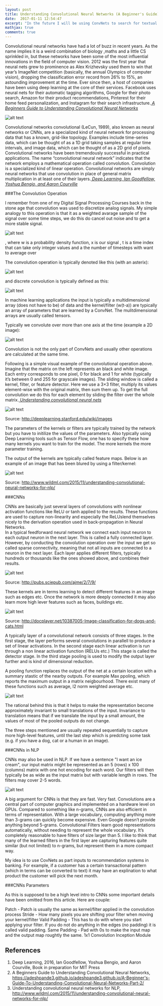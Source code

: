```yaml
---
layout: post
title: Understanding Convolutional Neural Networks (A Beginner's Guide)
date:  2017-01-11 12:54:47
excerpt: "In the future I will be using ConvNets to search for textual patterns and before digging into this work I would like to just create a short introduction on the topic"
mathjax: true
comments: true
---
```


Convolutional neural networks have had a lot of buzz in recent years. As the name implies it is a weird combination of biology ,maths and a little CS sprinkled in, but these networks have been some of the most influential innovations in the field of computer vision. 2012 was the first year that neural nets grew to prominence as Alex Krizhevsky used them to win that year’s ImageNet competition (basically, the annual Olympics of computer vision), dropping the classification error record from 26% to 15%, an astounding improvement at the time. Ever since then, a host of companies have been using deep learning at the core of their services. Facebook uses neural nets for their automatic tagging algorithms, Google for their photo search, Amazon for their product recommendations, Pinterest for their home feed personalization, and Instagram for their search infrastructure.<cite>[ A Beginners Guide to Understanding Convolutional Neural Networks][2]</cite>

![alt text](https://adeshpande3.github.io/assets/Cover.png "Illustration of convolutional nets")

Convolutional networks convolutional (LeCun, 1989), also known as neural networks or CNNs, are a specialized kind of neural network for processing data that has a known, grid-like topology. Examples include time-series data, which can be thought of as a 1D grid taking samples at regular time intervals, and image data, which can be thought of as a 2D grid of pixels. Convolutional networks have been tremendously successful in practical applications. The name “convolutional neural
network” indicates that the network employs a mathematical operation called convolution. Convolution is a specialized kind of linear operation. Convolutional networks are simply neural networks that use convolution in place of general matrix multiplication in at least one of their layers.<cite>[ Deep Learning, Ian Goodfellow, Yoshua Bengio, and Aaron Courville][1]</cite>

###The Convolution Operation

I remember from one of my Digital Signal Processing Courses back in the stone age that convolution was used to discretize analog signals. My simple analogy to this operation is that it as a weighted avarage sample of the signal over some time steps, we do this do cancel out noise and to get a more stable signal.

![alt text](http://www.sciweavers.org/download/Tex2Img_1484476324.jpg "Equation convolution")

, where w is a probability density function, x is our signal , t is a time index that can take only integer values and a the number of timesteps with want to average over

The convolution operation is typically denoted like this (with an asterix):

![alt text](http://www.sciweavers.org/download/Tex2Img_1484476520.jpg "Normal notation")

and discrete convolution is typically defined as this: 

![alt text](http://www.sciweavers.org/download/Tex2Img_1484476979.jpg "Discrete notation")

In machine learning applications the input is typically a multidimensional array (does not have to be) of data and the kernel/filter (w(t-a)) are typically an array of parameters that are learned by a ConvNet. The mulitdimensional arrays are usually called tensors.

Typically we convolute over more than one axis at the time (example a 2D image): 

![alt text](http://www.sciweavers.org/download/Tex2Img_1484479920.jpg "Cross correlation")

Convolution is not the only part of ConvNets and usually other operations are calculated at the same time.

Following is a simple visual example of the convolutional operation above. Imagine that the matrix on the left represents an black and white image. Each entry corresponds to one pixel, 0 for black and 1 for white (typically it’s between 0 and 255 for grayscale images). The sliding window is called a kernel, filter, or feature detector. Here we use a 3×3 filter, multiply its values element-wise with the original matrix, then sum them up. To get the full convolution we do this for each element by sliding the filter over the whole matrix.<cite>[ Understanding convolutional neural nets][3]</cite>

![alt text](http://deeplearning.stanford.edu/wiki/images/6/6c/Convolution_schematic.gif "Illustration of convolutional operation")

Source: http://deeplearning.stanford.edu/wiki/images

The parameters of the kernels or filters are typically trained by the network but you have to initilize the values of the parameters. Also typically using Deep Learning tools such as Tensor Flow, one has to specify these how many kernels you want to train for the model. The more kernels the more parameter training. 

The output of the kernels are typically called feature maps. Below is an example of an image that has been blured by using a filter/kernel:

![alt text](http://docs.gimp.org/en/images/filters/examples/generic-taj-convmatrix-blur.jpg "Bluring operation on an image")

Source: http://www.wildml.com/2015/11/understanding-convolutional-neural-networks-for-nlp/

###CNNs

CNNs are basically just several layers of convolutions with nonlinear activation functions like ReLU or tanh applied to the results. These functions are used to capture non-linearity and especially the ReLUslend themselves nicely to the derivation operation used in back-propagation in Neural Networks.  
In a typical feedforward neural network we connect each input neuron to each output neuron in the next layer. This is called a fully connected layer. However, by conducting the convolution operation over the input we get so called sparse connectivity, meaning that not all inputs are connected to a neuron in the next layer. Each layer applies different filters, typically hundreds or thousands like the ones showed above, and combines their results.

![alt text](http://pubs.sciepub.com/ajme/2/7/9/image/fig2.png)

Source: http://pubs.sciepub.com/ajme/2/7/9/

These kernels are in terms learning to detect different features in an image such as edges etc. Once the network is more deeply connected it may also learn more high lever features such as faces, buildings etc. 

![alt text](https://qph.ec.quoracdn.net/main-qimg-730164d3f54d38eb08808dcf4796c68b?convert_to_webp=true)

Source: http://docplayer.net/10387005-Image-classification-for-dogs-and-cats.html

A typically layer of a convolutional network consists of three stages. In the first stage, the layer performs several convolutions in parallell to produce a set of linear activations.  In the second stage each linear activation is run through a non linear activation function (RELUs etc.) This stage is called the detector stage. In the third stage pooling is used to modify the output layer further and is kind of dimensional reduction.

A pooling function replaces the output of the net at a certain location with a summary stastic of the nearby outputs.  For example Max ppoling, which reports the maximum output in a matrix neigbourhood.  There exist many of these functions such as average, l2 norm weighted average etc. 

![alt text](https://upload.wikimedia.org/wikipedia/commons/thumb/e/e9/Max_pooling.png/314px-Max_pooling.png "Max pooling")

The rational behind this is that it helps to make the representation become approximately invariant to small translations of the input.  Invariance to translation means that if we translate the input by a small amount, the values of most of the pooled outputs do not change.

The three steps mentioned are usually repeated sequentially to capture more high-level features, until the last step which is predcting some task (e.g. if you have a dog, cat or a human in an image).

###CNNs in NLP

CNNs may also be used in NLP. If we have a sentence "I want an ice cream", our input matrix might be represented as an 5 (rows) x 100 (columns) matrix with one hot encoding for each word. Our filters will then typically be as wide as the input matrix but with variable length in rows. The filters may cover 2-5 words. 

![alt text](http://d3kbpzbmcynnmx.cloudfront.net/wp-content/uploads/2015/11/Screen-Shot-2015-11-06-at-12.05.40-PM.png)

A big argument for CNNs is that they are fast. Very fast. Convolutions are a central part of computer graphics and implemented on a hardware level on GPUs. Compared to something like n-grams, CNNs are also efficient in terms of representation. With a large vocabulary, computing anything more than 3-grams can quickly become expensive. Even Google doesn’t provide anything beyond 5-grams. Convolutional Filters learn good representations automatically, without needing to represent the whole vocabulary. It’s completely reasonable to have filters of size larger than 5. I like to think that many of the learned filters in the first layer are capturing features quite similar (but not limited) to n-grams, but represent them in a more compact way.

My idea is to use CovNets as part inputs to recommendation systems in banking. For example, if a customer has a certain transactional pattern (which in terms can be converted to text) it may have an explination to what product the customer will pick the next month. 

###CNNs Parameters

As this is supposed to be a high level intro to CNNs some important details have been omitted from this article. 
Here are couple:

Patch  - Patch is usually the same as kernel/filter applied in the convolution process
Stride - How many pixels you are shifting your filter when moving your kernel/filter
Valid Padding - This has to do with where you start applying your filter. If you do not do anything in the edges (no padding) it is called valid padding. 
Same Padding - Pad with 0s to make the input map and the output map roughtly the same. 
1x1 Convolution
Inception Module




[1]:http://www.deeplearningbook.org
[2]:https://adeshpande3.github.io/adeshpande3.github.io/A-Beginner's-Guide-To-Understanding-Convolutional-Neural-Networks-Part-2/
[3]:http://www.wildml.com/2015/11/understanding-convolutional-neural-networks-for-nlp/

## References
1. Deep Learning, 2016, Ian Goodfellow, Yoshua Bengio, and Aaron Courville, Book in preparation for MIT Press
2. A Beginners Guide to Understanding Convolutional Neural Networks, https://adeshpande3.github.io/adeshpande3.github.io/A-Beginner's-Guide-To-Understanding-Convolutional-Neural-Networks-Part-2/
3. Understanding convolutional neural networks for NLP, http://www.wildml.com/2015/11/understanding-convolutional-neural-networks-for-nlp/





